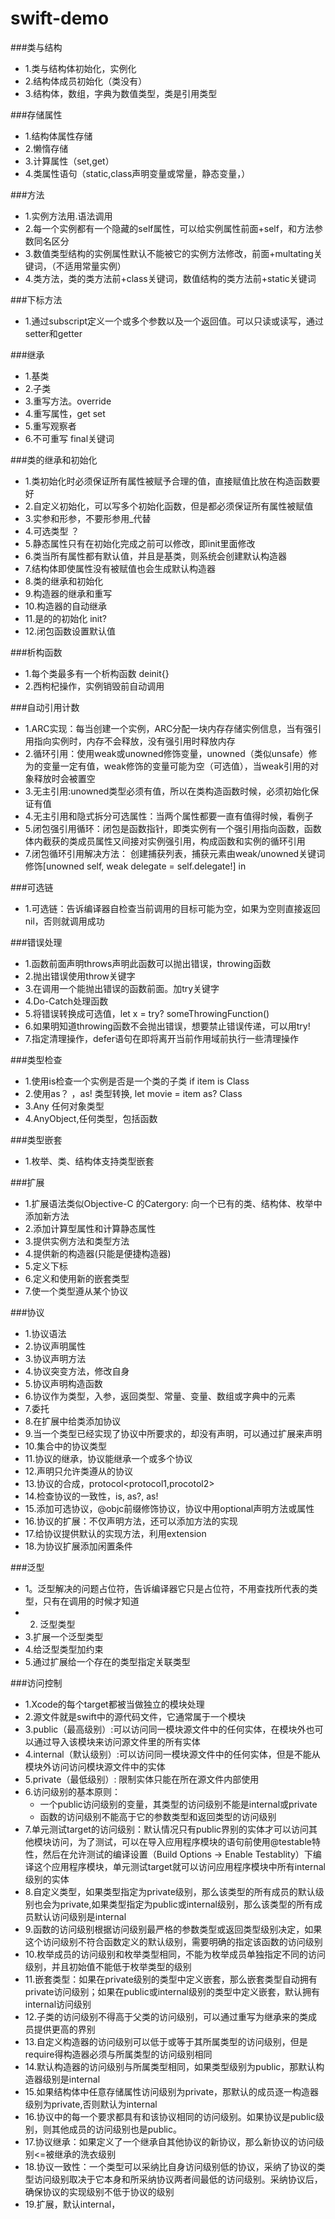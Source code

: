 # swift-demo

###类与结构
* 1.类与结构体初始化，实例化
* 2.结构体成员初始化（类没有）
* 3.结构体，数组，字典为数值类型，类是引用类型


###存储属性
* 1.结构体属性存储
* 2.懒惰存储
* 3.计算属性（set,get）
* 4.类属性语句（static,class声明变量或常量，静态变量，）


###方法
* 1.实例方法用.语法调用
* 2.每一个实例都有一个隐藏的self属性，可以给实例属性前面+self，和方法参数同名区分
* 3.数值类型结构的实例属性默认不能被它的实例方法修改，前面+multating关键词，（不适用常量实例）
* 4.类方法，类的类方法前+class关键词，数值结构的类方法前+static关键词


###下标方法
* 1.通过subscript定义一个或多个参数以及一个返回值。可以只读或读写，通过setter和getter


###继承
* 1.基类
* 2.子类
* 3.重写方法。override
* 4.重写属性，get set
* 5.重写观察者
* 6.不可重写 final关键词


###类的继承和初始化
* 1.类初始化时必须保证所有属性被赋予合理的值，直接赋值比放在构造函数要好
* 2.自定义初始化，可以写多个初始化函数，但是都必须保证所有属性被赋值
* 3.实参和形参，不要形参用_代替
* 4.可选类型 ？
* 5.静态属性只有在初始化完成之前可以修改，即init里面修改
* 6.类当所有属性都有默认值，并且是基类，则系统会创建默认构造器
* 7.结构体即使属性没有被赋值也会生成默认构造器
* 8.类的继承和初始化
* 9.构造器的继承和重写
* 10.构造器的自动继承
* 11.是的的初始化 init?
* 12.闭包函数设置默认值


###析构函数
* 1.每个类最多有一个析构函数 deinit{}
* 2.西枸杞操作，实例销毁前自动调用


###自动引用计数
* 1.ARC实现：每当创建一个实例，ARC分配一块内存存储实例信息，当有强引用指向实例时，内存不会释放，没有强引用时释放内存
* 2.循环引用：使用weak或unowned修饰变量，unowned（类似unsafe）修为的变量一定有值，weak修饰的变量可能为空（可选值），当weak引用的对象释放时会被置空
* 3.无主引用:unowned类型必须有值，所以在类构造函数时候，必须初始化保证有值
* 4.无主引用和隐式拆分可选属性：当两个属性都要一直有值得时候，看例子
* 5.闭包强引用循环：闭包是函数指针，即类实例有一个强引用指向函数，函数体内截获的类成员属性又间接对实例强引用，构成函数和实例的循环引用
* 7.闭包循环引用解决方法： 创建捕获列表，捕获元素由weak/unowned关键词修饰[unowned self, weak delegate = self.delegate!] in 


###可选链
* 1.可选链：告诉编译器自检查当前调用的目标可能为空，如果为空则直接返回nil，否则就调用成功


###错误处理
* 1.函数前面声明throws声明此函数可以抛出错误，throwing函数
* 2.抛出错误使用throw关键字
* 3.在调用一个能抛出错误的函数前面。加try关键字
* 4.Do-Catch处理函数
* 5.将错误转换成可选值，let x = try? someThrowingFunction()
* 6.如果明知道throwing函数不会抛出错误，想要禁止错误传递，可以用try!
* 7.指定清理操作，defer语句在即将离开当前作用域前执行一些清理操作

###类型检查
* 1.使用is检查一个实例是否是一个类的子类 if item is Class
* 2.使用as？ ，as! 类型转换, let movie = item as? Class
* 3.Any 任何对象类型
* 4.AnyObject,任何类型，包括函数

###类型嵌套
* 1.枚举、类、结构体支持类型嵌套

###扩展
* 1.扩展语法类似Objective-C 的Catergory: 向一个已有的类、结构体、枚举中添加新方法
* 2.添加计算型属性和计算静态属性
* 3.提供实例方法和类型方法
* 4.提供新的构造器(只能是便捷构造器)
* 5.定义下标
* 6.定义和使用新的嵌套类型
* 7.使一个类型遵从某个协议

###协议
* 1.协议语法
* 2.协议声明属性
* 3.协议声明方法
* 4.协议突变方法，修改自身
* 5.协议声明构造函数
* 6.协议作为类型，入参，返回类型、常量、变量、数组或字典中的元素
* 7.委托
* 8.在扩展中给类添加协议
* 9.当一个类型已经实现了协议中所要求的，却没有声明，可以通过扩展来声明
* 10.集合中的协议类型
* 11.协议的继承，协议能继承一个或多个协议
* 12.声明只允许类遵从的协议
* 13.协议的合成，protocol<protocol1,procotol2>
* 14.检查协议的一致性，is, as?, as!
* 15.添加可选协议，@objc前缀修饰协议，协议中用optional声明方法或属性
* 16.协议的扩展：不仅声明方法，还可以添加方法的实现
* 17.给协议提供默认的实现方法，利用extension
* 18.为协议扩展添加闲置条件

###泛型
* 1。泛型解决的问题<T>占位符，告诉编译器它只是占位符，不用查找所代表的类型，只有在调用的时候才知道
* 2. 泛型类型
* 3.扩展一个泛型类型
* 4.给泛型类型加约束
* 5.通过扩展给一个存在的类型指定关联类型

###访问控制
* 1.Xcode的每个target都被当做独立的模块处理
* 2.源文件就是swift中的源代码文件，它通常属于一个模块
* 3.public（最高级别）:可以访问同一模块源文件中的任何实体，在模块外也可以通过导入该模块来访问源文件里的所有实体
* 4.internal（默认级别）:可以访问同一模块源文件中的任何实体，但是不能从模块外访问访问模块源文件中的实体
* 5.private（最低级别）: 限制实体只能在所在源文件内部使用
* 6.访问级别的基本原则：
	* 一个public访问级别的变量，其类型的访问级别不能是internal或private
	* 函数的访问级别不能高于它的参数类型和返回类型的访问级别
* 7.单元测试target的访问级别：默认情况只有public界别的实体才可以访问其他模块访问，为了测试，可以在导入应用程序模块的语句前使用@testable特性，然后在允许测试的编译设置（Build Options -> Enable Testablity）下编译这个应用程序模块，单元测试target就可以访问应用程序模块中所有internal级别的实体
* 8.自定义类型，如果类型指定为private级别，那么该类型的所有成员的默认级别也会为private,如果类型指定为public或internal级别，那么该类型的所有成员默认访问级别是internal
* 9.函数的访问级别根据访问级别最严格的参数类型或返回类型级别决定，如果这个访问级别不符合函数定义的默认级别，需要明确的指定该函数的访问级别
* 10.枚举成员的访问级别和枚举类型相同，不能为枚举成员单独指定不同的访问级别，并且初始值不能低于枚举类型的级别
* 11.嵌套类型：如果在private级别的类型中定义嵌套，那么嵌套类型自动拥有private访问级别；如果在public或internal级别的类型中定义嵌套，默认拥有internal访问级别
* 12.子类的访问级别不得高于父类的访问级别，可以通过重写为继承来的类成员提供更高的界别
* 13.自定义构造器的访问级别可以低于或等于其所属类型的访问级别，但是require得构造器必须与所属类型的访问级别相同
* 14.默认构造器的访问级别与所属类型相同，如果类型级别为public，那默认构造器级别是internal
* 15.如果结构体中任意存储属性访问级别为private，那默认的成员逐一构造器级别为private,否则默认为internal
* 16.协议中的每一个要求都具有和该协议相同的访问级别。如果协议是public级别，则其他成员的访问级别也是public。
* 17.协议继承：如果定义了一个继承自其他协议的新协议，那么新协议的访问级别<=被继承的洗衣级别
* 18.协议一致性：一个类型可以采纳比自身访问级别低的协议，采纳了协议的类型访问级别取决于它本身和所采纳协议两者间最低的访问级别。采纳协议后，确保协议的实现级别不低于协议的级别
* 19.扩展，默认internal，
		